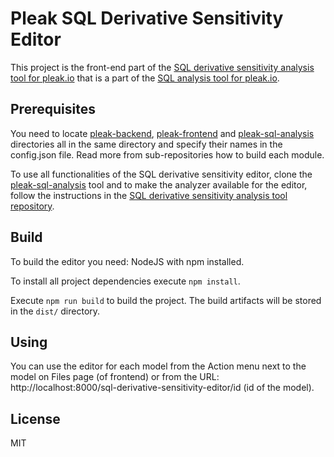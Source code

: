 # Pleak SQL Derivative Sensitivity Editor

This project is the front-end part of the [SQL derivative sensitivity analysis tool for pleak.io](https://github.com/pleak-tools/pleak-sql-analysis/tree/master/banach) that is a part of the [SQL analysis tool for pleak.io](https://github.com/pleak-tools/pleak-sql-analysis).

## Prerequisites

You need to locate [pleak-backend](https://github.com/pleak-tools/pleak-backend), [pleak-frontend](https://github.com/pleak-tools/pleak-frontend) and [pleak-sql-analysis](https://github.com/pleak-tools/pleak-sql-analysis) directories all in the same directory and specify their names in the config.json file.
Read more from sub-repositories how to build each module.

To use all functionalities of the SQL derivative sensitivity editor, clone the [pleak-sql-analysis](https://github.com/pleak-tools/pleak-sql-analysis) tool and to make the analyzer available for the editor, follow the instructions in the [SQL derivative sensitivity analysis tool repository](https://github.com/pleak-tools/pleak-sql-analysis/tree/master/banach).

## Build

To build the editor you need: NodeJS with npm installed.

To install all project dependencies execute `npm install`.

Execute `npm run build` to build the project. The build artifacts will be stored in the `dist/` directory.

## Using

You can use the editor for each model from the Action menu next to the model on Files page (of frontend) or from the URL: http://localhost:8000/sql-derivative-sensitivity-editor/id (id of the model).

## License

MIT